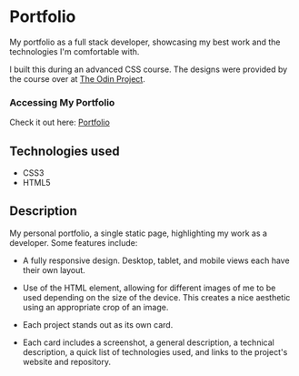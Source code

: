 # Portfolio

My portfolio as a full stack developer, showcasing my best work and the technologies I'm comfortable with. 

I built this during an advanced CSS course. The designs were provided by the course over at [The Odin Project](https://www.theodinproject.com/lessons/advanced-html-and-css-personal-portfolio).


### Accessing My Portfolio

Check it out here: [Portfolio](https://technikka.github.io/Portfolio/)


## Technologies used

* CSS3
* HTML5


## Description

My personal portfolio, a single static page, highlighting my work as a developer. Some features include:

* A fully responsive design. Desktop, tablet, and mobile views each have their own layout.

* Use of the HTML <Picture> element, allowing for different images of me to be used depending on the size of the device. This creates a nice aesthetic using an appropriate crop of an image.

* Each project stands out as its own card.

* Each card includes a screenshot, a general description, a technical description, a quick list of technologies used, and links to the project's website and repository.

